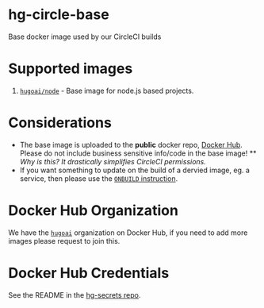 # hg-circle-base

Base docker image used by our CircleCI builds

# Supported images

1.  [`hugoai/node`](https://hub.docker.com/r/hugoai/node/) - Base image for node.js based projects.

# Considerations

* The base image is uploaded to the **public** docker repo, [Docker Hub](https://hub.docker.com). Please do not include business sensitive info/code in the base image!
  \*\* _Why is this? It drastically simplifies CircleCI permissions._
* If you want something to update on the build of a dervied image, eg. a service, then please use the [`ONBUILD` instruction](https://docs.docker.com/engine/reference/builder/#onbuild).

# Docker Hub Organization

We have the [`hugoai`](https://hub.docker.com/u/hugoai/) organization on Docker Hub, if you need to add more images please request to join this.

# Docker Hub Credentials

See the README in the [hg-secrets repo](https://github.com/hugoai/hg-secrets).
